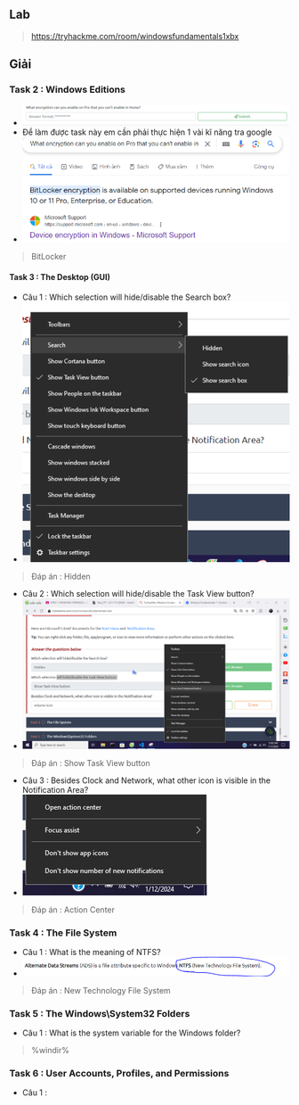 ## Lab
> https://tryhackme.com/room/windowsfundamentals1xbx
## Giải 
### Task 2 : Windows Editions
- ![image](image/1.PNG)
- Để làm được task này em cần phải thực hiện 1 vài kĩ năng tra google 
- ![image](image/2.PNG)
> BitLocker 
#### Task 3 : The Desktop (GUI)
- Câu 1 : Which selection will hide/disable the Search box?
- ![image](image/4.png)
> Đáp án : Hidden
- Câu 2 : Which selection will hide/disable the Task View button?
- ![image](image/6.png)
> Đáp án : Show Task View button
- Câu 3 : Besides Clock and Network, what other icon is visible in the Notification Area?
- ![image](image/7.png)
> Đáp án : Action Center
### Task 4 :  The File System
- Câu 1 : What is the meaning of NTFS?
- ![image](image/8.PNG)
> Đáp án : New Technology File System
### Task 5 :  The Windows\System32 Folders
- Câu 1 : What is the system variable for the Windows folder?
> %windir%
### Task 6 : User Accounts, Profiles, and Permissions
- Câu 1 : 
